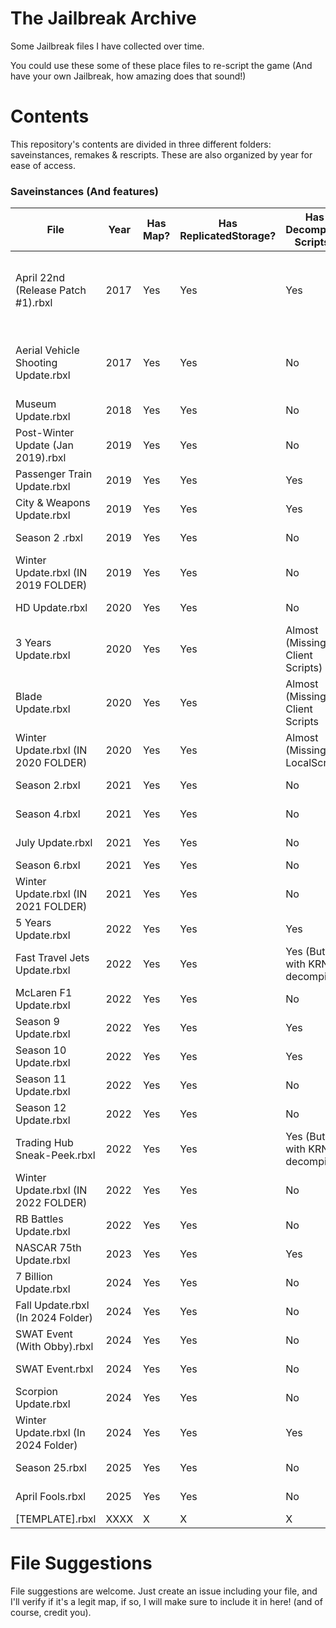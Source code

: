 # **The Jailbreak Archive**
Some Jailbreak files I have collected over time.

You could use these some of these place files to re-script the game (And have your own Jailbreak, how amazing does that sound!)

# **Contents**

This repository's contents are divided in three different folders: saveinstances, remakes & rescripts. These are also organized by year for ease of access.

### **Saveinstances (And features)**

| File                                    | Year          | Has Map? | Has ReplicatedStorage? | Has Decompiled Scripts? | Notes                                                  | Credits |
| --------------------------------------- | ------------- | -------- | ---------------------- | -------------------------- | --------------------------------------------------- | ------- |
| April 22nd (Release Patch #1).rbxl      | 2017          |  Yes     | Yes                    | Yes                        | Everything is on a folder named "game" on Workspace | Saved by unknown |
| Aerial Vehicle Shooting Update.rbxl     | 2017          |  Yes     | Yes                    | No                      | N/A                                                    | Fixed by @fged, originally had broken meshes, saved by unknown. |
| Museum Update.rbxl                      | 2018          |  Yes     | Yes                    | No                      | N/A                                                    | Saved by unknown |
| Post-Winter Update (Jan 2019).rbxl      | 2019          |  Yes     | Yes                    | No                      | N/A                                                    | Saved by unknown |
| Passenger Train Update.rbxl             | 2019          |  Yes     | Yes                    | Yes                     | N/A                                                    | Saved by unknown |
| City & Weapons Update.rbxl              | 2019          |  Yes     | Yes                    | Yes                     | N/A                                                    | Saved by unknown |
| Season 2 .rbxl                          | 2019          |  Yes     | Yes                    | No                      | N/A                                                    | Saved by unknown |
| Winter Update.rbxl (IN 2019 FOLDER)     | 2019          |  Yes     | Yes                    | No                      | N/A                                                    | Saved by unknown |
| HD Update.rbxl                          | 2020          |  Yes     | Yes                    | No                      | N/A                                                    | Saved by unknown |
| 3 Years Update.rbxl                     | 2020          |  Yes     | Yes                    | Almost (Missing Client Scripts) | N/A | Saved by unknown |
| Blade Update.rbxl                       | 2020          |  Yes     | Yes                    | Almost (Missing Client Scripts | N/A | Saved by unknown |
| Winter Update.rbxl (IN 2020 FOLDER)     | 2020          |  Yes     | Yes                    | Almost (Missing LocalScript) | N/A | Saved by unknown |
| Season 2.rbxl                           | 2021          |  Yes     | Yes                    | No         | N/A         | Saved by unknown |
| Season 4.rbxl                           | 2021          |  Yes     | Yes                    | No         | N/A         | Saved by unknown |
| July Update.rbxl                        | 2021          |  Yes     | Yes                    | No         | N/A         | Saved by unknown |
| Season 6.rbxl                           | 2021          |  Yes     | Yes                    | No         | N/A         | Saved by Hazel |
| Winter Update.rbxl (IN 2021 FOLDER)     | 2021          |  Yes     | Yes                    | No         | N/A         | Saved by Hazel |
| 5 Years Update.rbxl                     | 2022          |  Yes     | Yes                    | Yes        | N/A         | Saved by JayBLeaks |
| Fast Travel Jets Update.rbxl            | 2022          |  Yes     | Yes                    | Yes (But with KRNL decompiler)      | N/A         | Saved by Syngio |
| McLaren F1 Update.rbxl                  | 2022          |  Yes     | Yes                    | No         | N/A         | Saved by unknown |
| Season 9 Update.rbxl                    | 2022          |  Yes     | Yes                    | Yes        | N/A         | Saved by JayBLeaks |
| Season 10 Update.rbxl                   | 2022          |  Yes     | Yes                    | Yes        | N/A         | Saved by JayBLeaks |
| Season 11 Update.rbxl                   | 2022          |  Yes     | Yes                    | No         | N/A         | Saved by unknown |
| Season 12 Update.rbxl                   | 2022          |  Yes     | Yes                    | No         | N/A         | Saved by JayBLeaks |
| Trading Hub Sneak-Peek.rbxl             | 2022          |  Yes     | Yes                    | Yes (But with KRNL decompiler) | N/A | Saved by Syngio |
| Winter Update.rbxl (IN 2022 FOLDER)     | 2022          |  Yes     | Yes                    | No         | N/A         | Saved by Hazel |
| RB Battles Update.rbxl                  | 2022          |  Yes     | Yes                    | No         | N/A         | Saved by unknown |
| NASCAR 75th Update.rbxl                 | 2023          |  Yes     | Yes                    | Yes        | N/A         | Saved by @SubscribeToRC |
| 7 Billion Update.rbxl                   | 2024          |  Yes     | Yes                    | No         | N/A         | Saved by @lovrewe |
| Fall Update.rbxl (In 2024 Folder)       | 2024          |  Yes     | Yes                    | No         | N/A         | Saved by @lovrewe |
| SWAT Event (With Obby).rbxl             | 2024          |  Yes     | Yes                    | No         | N/A         | Saved by @lovrewe |
| SWAT Event.rbxl                         | 2024          |  Yes     | Yes                    | No         | N/A         | Saved by @lovrewe |
| Scorpion Update.rbxl                    | 2024          |  Yes     | Yes                    | No         | N/A         | Saved by @lovrewe |
| Winter Update.rbxl (In 2024 Folder)     | 2024          |  Yes     | Yes                    | Yes        | N/A         | Saved by @lovrewe |
| Season 25.rbxl                          | 2025          |  Yes     | Yes                    | No         | N/A         | Saved by @lovrewe |
| April Fools.rbxl                        | 2025          |  Yes     | Yes                    | No         | N/A         | Saved by @lovrewe |
| [TEMPLATE].rbxl                         | XXXX          |  X       | X                      | X          |          |         |

# **File Suggestions**
File suggestions are welcome. Just create an issue including your file, and I'll verify if it's a legit map, if so, I will make sure to include it in here! (and of course, credit you).
